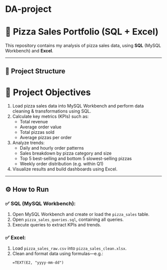 # DA-project
# 🧮 Pizza Sales Portfolio (SQL + Excel)

This repository contains my analysis of pizza sales data, using **SQL** (MySQL Workbench) and **Excel**.

---

## 📁 Project Structure
# 🎯 Project Objectives

1. Load pizza sales data into MySQL Workbench and perform data cleaning & transformations using SQL.
2. Calculate key metrics (KPIs) such as:
   - Total revenue
   - Average order value
   - Total pizzas sold
   - Average pizzas per order
3. Analyze trends:
   - Daily and hourly order patterns
   - Sales breakdown by pizza category and size
   - Top 5 best-selling and bottom 5 slowest-selling pizzas
   - Weekly order distribution (e.g. within Q1)
4. Visualize results and build dashboards using Excel.

---

## ⚙️ How to Run

### ✅ SQL (MySQL Workbench):
1. Open MySQL Workbench and create or load the `pizza_sales` table.
2. Open `pizza_sales_queries.sql`, containing all queries.
3. Execute queries to extract KPIs and trends.

### ✅ Excel:
1. Load `pizza_sales_raw.csv` into `pizza_sales_clean.xlsx`.
2. Clean and format data using formulas—e.g.:
   ```excel
   =TEXT(E2, "yyyy-mm-dd")
